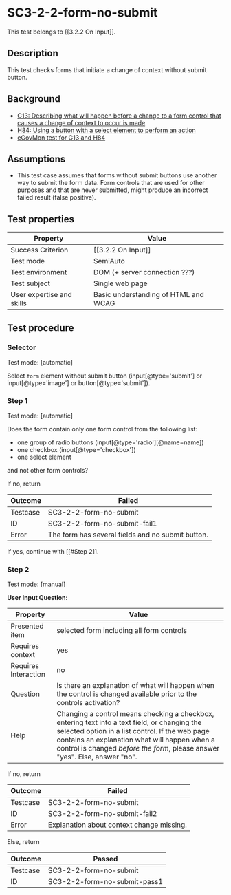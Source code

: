 # SC3-2-2-form-no-submit

This test belongs to [[3.2.2 On Input]].

## Description

This test checks forms that initiate a change of context without submit button.

## Background

- [G13: Describing what will happen before a change to a form control that causes a change of context to occur is made](http://www.w3.org/TR/2014/NOTE-WCAG20-TECHS-20140916/G13)
- [H84: Using a button with a select element to perform an action](http://www.w3.org/TR/2014/NOTE-WCAG20-TECHS-20140916/H84)
- [eGovMon test for G13 and H84](http://wiki.egovmon.no/wiki/SC3.2.2#Element_form)

## Assumptions

- This test case assumes that forms without submit buttons use another way to submit the form data. Form controls that are used for other purposes and that are never submitted, might produce an incorrect failed result (false positive).

## Test properties

| Property          | Value
|-------------------|----
| Success Criterion | [[3.2.2 On Input]]
| Test mode         | SemiAuto
| Test environment  | DOM (+ server connection ???)
| Test subject      | Single web page
| User expertise and skills | Basic understanding of HTML and WCAG

## Test procedure

### Selector

Test mode: [automatic]

Select `form` element without submit button (input[@type='submit'] or input[@type='image'] or button[@type='submit']).

### Step 1

Test mode: [automatic]

Does the form contain only one form control from the following list:

- one group of radio buttons (input[@type='radio'][@name=name])
- one checkbox (input[@type='checkbox'])
- one select element

and not other form controls?

If no, return

| Outcome  | Failed
|----------|-----
| Testcase | SC3-2-2-form-no-submit
| ID       | SC3-2-2-form-no-submit-fail1
| Error    | The form has several fields and no submit button.

If yes, continue with [[#Step 2]].

### Step 2

Test mode: [manual]

**User Input Question:**

| Property             | Value
|----------------------|---------
| Presented item       | selected form including all form controls
| Requires context     | yes
| Requires Interaction | no
| Question             | Is there an explanation of what will happen when the control is changed available prior to the controls activation?
| Help                 | Changing a control means checking a checkbox, entering text into a text field, or changing the selected option in a list control. If the web page contains an explanation what will happen when a control is changed *before the form*, please answer "yes". Else, answer "no".

If no, return

| Outcome  | Failed
|----------|-----
| Testcase | SC3-2-2-form-no-submit
| ID       | SC3-2-2-form-no-submit-fail2
| Error    | Explanation about context change missing.

Else, return

| Outcome  | Passed
|----------|-----
| Testcase | SC3-2-2-form-no-submit
| ID       | SC3-2-2-form-no-submit-pass1
